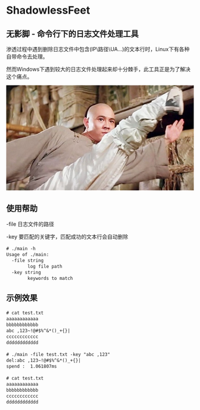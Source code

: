 # ShadowlessFeet 

## 无影脚 - 命令行下的日志文件处理工具

渗透过程中遇到删除日志文件中包含(IP\路径\UA...)的文本行时，Linux下有各种自带命令去处理。

然而Windows下遇到较大的日志文件处理起来却十分棘手，此工具正是为了解决这个痛点。

![](img/1.jpeg)

## 使用帮助

-file 日志文件的路径

-key  要匹配的关键字，匹配成功的文本行会自动删除

```
# ./main -h
Usage of ./main:
  -file string
        log file path
  -key string
        keywords to match
```

## 示例效果

```
# cat test.txt
aaaaaaaaaaaa
bbbbbbbbbbbb
abc ,123~!@#$%^&*()_+{}|
cccccccccccc
dddddddddddd

# ./main -file test.txt -key "abc ,123"
del:abc ,123~!@#$%^&*()_+{}|
spend :  1.061807ms

# cat test.txt
aaaaaaaaaaaa
bbbbbbbbbbbb
cccccccccccc
dddddddddddd
```

